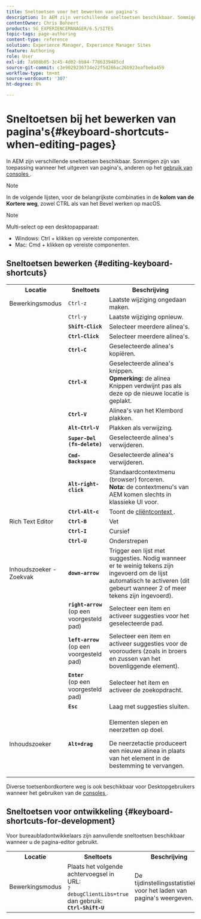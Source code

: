 ```yaml
---
title: Sneltoetsen voor het bewerken van pagina's
description: In AEM zijn verschillende sneltoetsen beschikbaar. Sommige zijn van toepassing bij het bewerken van pagina's, andere op het gebruik van consoles.
contentOwner: Chris Bohnert
products: SG_EXPERIENCEMANAGER/6.5/SITES
topic-tags: page-authoring
content-type: reference
solution: Experience Manager, Experience Manager Sites
feature: Authoring
role: User
exl-id: 7a908b05-3c45-4d02-bb84-7786339485cd
source-git-commit: c3e9029236734e22f5d266ac26b923eafbe0a459
workflow-type: tm+mt
source-wordcount: '307'
ht-degree: 0%

---
```


# Sneltoetsen bij het bewerken van pagina&#39;s{#keyboard-shortcuts-when-editing-pages}

In AEM zijn verschillende sneltoetsen beschikbaar. Sommigen zijn van toepassing wanneer het uitgeven van pagina&#39;s, anderen op het [&#x200B; gebruik van consoles &#x200B;](/help/sites-classic-ui-authoring/author-env-keyboard-shortcuts.md).

>[!NOTE]
>
>In de volgende lijsten, voor de belangrijkste combinaties in de **kolom van de Kortere weg**, zowel CTRL als van het Bevel werken op macOS.

>[!NOTE]
>
>Multi-select op een desktopapparaat:
>
>* Windows: Ctrl + klikken op vereiste componenten.
>* Mac: Cmd + klikken op vereiste componenten.
>

## Sneltoetsen bewerken {#editing-keyboard-shortcuts}

<table>
 <tbody>
  <tr>
   <th>Locatie</th>
   <th>Sneltoets</th>
   <th>Beschrijving</th>
  </tr>
  <tr>
   <td>Bewerkingsmodus</td>
   <td><code>Ctrl-z</code></td>
   <td>Laatste wijziging ongedaan maken.</td>
  </tr>
  <tr>
   <td> </td>
   <td><code>Ctrl-y</code></td>
   <td>Laatste wijziging opnieuw.</td>
  </tr>
  <tr>
   <td> </td>
   <td><strong><code>Shift-Click</code></strong></td>
   <td>Selecteer meerdere alinea's.</td>
  </tr>
  <tr>
   <td> </td>
   <td><strong><code>Ctrl-Click</code></strong></td>
   <td>Selecteer meerdere alinea's.</td>
  </tr>
  <tr>
   <td> </td>
   <td><strong><code>Ctrl-C</code></strong></td>
   <td>Geselecteerde alinea's kopiëren.</td>
  </tr>
  <tr>
   <td> </td>
   <td><strong><code>Ctrl-X</code></strong></td>
   <td>Geselecteerde alinea's knippen.<strong><br /> Opmerking: </strong> de alinea Knippen verdwijnt pas als deze op de nieuwe locatie is geplakt.</td>
  </tr>
  <tr>
   <td> </td>
   <td><strong><code>Ctrl-V</code></strong></td>
   <td>Alinea's van het Klembord plakken.</td>
  </tr>
  <tr>
   <td> </td>
   <td><strong><code>Alt-Ctrl-V</code></strong></td>
   <td>Plakken als verwijzing.</td>
  </tr>
  <tr>
   <td> </td>
   <td><strong><code>Super-Del (fn-delete)</code></strong></td>
   <td>Geselecteerde alinea's verwijderen.</td>
  </tr>
  <tr>
   <td> </td>
   <td><strong><code>Cmd-Backspace</code></strong></td>
   <td>Geselecteerde alinea's verwijderen.</td>
  </tr>
  <tr>
   <td> </td>
   <td><strong><code>Alt-right-click</code></strong></td>
   <td>Standaardcontextmenu (browser) forceren.<br /> <strong> Nota:</strong> de contextmenu's van AEM komen slechts in klassieke UI voor.</td>
  </tr>
  <tr>
   <td> </td>
   <td><strong><code>Ctrl-Alt-c</code></strong></td>
   <td>Toont de <a href="/help/sites-administering/client-context.md"> cliëntcontext </a>.</td>
  </tr>
  <tr>
   <td>Rich Text Editor <br /> </td>
   <td><strong><code>Ctrl-B</code></strong><br /> </td>
   <td>Vet</td>
  </tr>
  <tr>
   <td> </td>
   <td><strong><code>Ctrl-I</code></strong><br /> </td>
   <td>Cursief <br /> </td>
  </tr>
  <tr>
   <td> </td>
   <td><strong><code>Ctrl-U</code></strong><br /> </td>
   <td>Onderstrepen</td>
  </tr>
  <tr>
   <td>Inhoudszoeker - Zoekvak</td>
   <td><strong><code>down-arrow</code></strong></td>
   <td>Trigger een lijst met suggesties. Nodig wanneer er te weinig tekens zijn ingevoerd om de lijst automatisch te activeren (dit gebeurt wanneer 2 of meer tekens zijn ingevoerd).</td>
  </tr>
  <tr>
   <td> </td>
   <td><strong><code>right-arrow</code></strong><br /> (op een voorgesteld pad)</td>
   <td>Selecteer een item en activeer suggesties voor het geselecteerde pad.</td>
  </tr>
  <tr>
   <td> </td>
   <td><strong><code>left-arrow</code></strong><br /> (op een voorgesteld pad)</td>
   <td>Selecteer een item en activeer suggesties voor de voorouders (zoals in broers en zussen van het bovenliggende element).</td>
  </tr>
  <tr>
   <td> </td>
   <td><strong><code>Enter</code></strong><br /> (op een voorgesteld pad)</td>
   <td>Selecteer het item en activeer de zoekopdracht.</td>
  </tr>
  <tr>
   <td> </td>
   <td><strong><code>Esc</code></strong></td>
   <td>Laag met suggesties sluiten.</td>
  </tr>
  <tr>
   <td>Inhoudszoeker <br /> </td>
   <td><strong><code>Alt+drag</code></strong></td>
   <td><p>Elementen slepen en neerzetten op doel.</p> <p>De neerzetactie produceert een nieuwe alinea in plaats van het element in de bestemming te vervangen.</p> </td>
  </tr>
 </tbody>
</table>

Diverse toetsenbordkortere weg is ook beschikbaar voor Desktopgebruikers wanneer het gebruiken van de [&#x200B; consoles &#x200B;](/help/sites-classic-ui-authoring/author-env-keyboard-shortcuts.md).

## Sneltoetsen voor ontwikkeling {#keyboard-shortcuts-for-development}

Voor bureaubladontwikkelaars zijn aanvullende sneltoetsen beschikbaar wanneer u de pagina-editor gebruikt.

<table>
 <tbody>
  <tr>
   <th>Locatie</th>
   <th>Sneltoets</th>
   <th>Beschrijving</th>
  </tr>
  <tr>
   <td>Bewerkingsmodus</td>
   <td>Plaats het volgende achtervoegsel in URL: <br /> <code>?debugClientLibs=true</code><br /> dan gebruik:<br /> <strong><code>Ctrl-Shift-U</code></strong></td>
   <td>De tijdinstellingsstatistieken voor het laden van pagina's weergeven.</td>
  </tr>
 </tbody>
</table>
